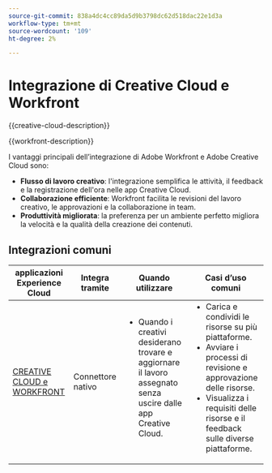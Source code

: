 ```yaml
---
source-git-commit: 838a4dc4cc89da5d9b3798dc62d518dac22e1d3a
workflow-type: tm+mt
source-wordcount: '109'
ht-degree: 2%

---
```



# Integrazione di Creative Cloud e Workfront

{{creative-cloud-description}}

{{workfront-description}}

I vantaggi principali dell’integrazione di Adobe Workfront e Adobe Creative Cloud sono:

+ **Flusso di lavoro creativo**: l&#39;integrazione semplifica le attività, il feedback e la registrazione dell&#39;ora nelle app Creative Cloud.
+ **Collaborazione efficiente**: Workfront facilita le revisioni del lavoro creativo, le approvazioni e la collaborazione in team.
+ **Produttività migliorata**: la preferenza per un ambiente perfetto migliora la velocità e la qualità della creazione dei contenuti.

## Integrazioni comuni

<table>
    <thead>
        <tr>
            <th>applicazioni Experience Cloud</th>
            <th>Integra tramite</th>
            <th>Quando utilizzare</th>
            <th>Casi d’uso comuni</th>
        </tr>
    </thead>
    <tbody>
        <tr>
            <td><a href="https://experienceleague.adobe.com/docs/workfront-learn/tutorials-workfront/integrations/adobe-creative-cloud/use-adobe-workfront-extensions-for-creative-cloud.html" target="_blank" rel="noreferrer">CREATIVE CLOUD e WORKFRONT</a></td>
            <td>Connettore nativo</td>
            <td>
                <ul style="margin-top: 0;">
                    <li>Quando i creativi desiderano trovare e aggiornare il lavoro assegnato senza uscire dalle app Creative Cloud.</li>
                </ul>
            </td>
            <td>
              <ul style="margin-top: 0;">
                <li>Carica e condividi le risorse su più piattaforme.</li>
                <li>Avviare i processi di revisione e approvazione delle risorse.</li>
                <li>Visualizza i requisiti delle risorse e il feedback sulle diverse piattaforme.</li>  
              </ul>
            </td>
        </tr>       
    </tbody>          
</table>
